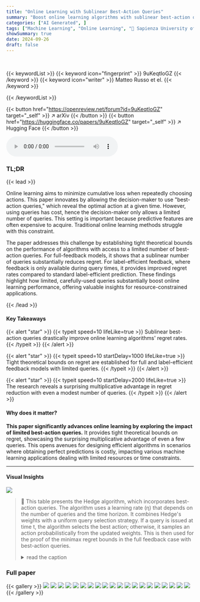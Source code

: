 ```yaml
---
title: "Online Learning with Sublinear Best-Action Queries"
summary: "Boost online learning algorithms with sublinear best-action queries to achieve optimal regret!"
categories: ["AI Generated", ]
tags: ["Machine Learning", "Online Learning", "🏢 Sapienza University of Rome",]
showSummary: true
date: 2024-09-26
draft: false
---
```


<br>

{{< keywordList >}}
{{< keyword icon="fingerprint" >}} 9uKeqtIoGZ {{< /keyword >}}
{{< keyword icon="writer" >}} Matteo Russo et el. {{< /keyword >}}
 
{{< /keywordList >}}

{{< button href="https://openreview.net/forum?id=9uKeqtIoGZ" target="_self" >}}
↗ arXiv
{{< /button >}}
{{< button href="https://huggingface.co/papers/9uKeqtIoGZ" target="_self" >}}
↗ Hugging Face
{{< /button >}}



<audio controls>
    <source src="https://ai-paper-reviewer.com/9uKeqtIoGZ/podcast.wav" type="audio/wav">
    Your browser does not support the audio element.
</audio>


### TL;DR


{{< lead >}}

Online learning aims to minimize cumulative loss when repeatedly choosing actions. This paper innovates by allowing the decision-maker to use "best-action queries," which reveal the optimal action at a given time.  However, using queries has cost, hence the decision-maker only allows a limited number of queries. This setting is important because predictive features are often expensive to acquire.  Traditional online learning methods struggle with this constraint. 

The paper addresses this challenge by establishing tight theoretical bounds on the performance of algorithms with access to a limited number of best-action queries. For full-feedback models, it shows that a sublinear number of queries substantially reduces regret. For label-efficient feedback, where feedback is only available during query times, it provides improved regret rates compared to standard label-efficient prediction. These findings highlight how limited, carefully-used queries substantially boost online learning performance, offering valuable insights for resource-constrained applications.

{{< /lead >}}


#### Key Takeaways

{{< alert "star" >}}
{{< typeit speed=10 lifeLike=true >}} Sublinear best-action queries drastically improve online learning algorithms' regret rates. {{< /typeit >}}
{{< /alert >}}

{{< alert "star" >}}
{{< typeit speed=10 startDelay=1000 lifeLike=true >}} Tight theoretical bounds on regret are established for full and label-efficient feedback models with limited queries. {{< /typeit >}}
{{< /alert >}}

{{< alert "star" >}}
{{< typeit speed=10 startDelay=2000 lifeLike=true >}} The research reveals a surprising multiplicative advantage in regret reduction with even a modest number of queries. {{< /typeit >}}
{{< /alert >}}

#### Why does it matter?
**This paper significantly advances online learning by exploring the impact of limited best-action queries.** It provides tight theoretical bounds on regret, showcasing the surprising multiplicative advantage of even a few queries. This opens avenues for designing efficient algorithms in scenarios where obtaining perfect predictions is costly, impacting various machine learning applications dealing with limited resources or time constraints.

------
#### Visual Insights





![](https://ai-paper-reviewer.com/9uKeqtIoGZ/tables_16_1.jpg)

> 🔼 This table presents the Hedge algorithm, which incorporates best-action queries. The algorithm uses a learning rate (η) that depends on the number of queries and the time horizon.  It combines Hedge's weights with a uniform query selection strategy. If a query is issued at time t, the algorithm selects the best action; otherwise, it samples an action probabilistically from the updated weights. This is then used for the proof of the minimax regret bounds in the full feedback case with best-action queries.
> <details>
> <summary>read the caption</summary>
> Table 3.1: Hedge algorithm with k best-action queries
> </details>





### Full paper

{{< gallery >}}
<img src="https://ai-paper-reviewer.com/9uKeqtIoGZ/1.png" class="grid-w50 md:grid-w33 xl:grid-w25" />
<img src="https://ai-paper-reviewer.com/9uKeqtIoGZ/2.png" class="grid-w50 md:grid-w33 xl:grid-w25" />
<img src="https://ai-paper-reviewer.com/9uKeqtIoGZ/3.png" class="grid-w50 md:grid-w33 xl:grid-w25" />
<img src="https://ai-paper-reviewer.com/9uKeqtIoGZ/4.png" class="grid-w50 md:grid-w33 xl:grid-w25" />
<img src="https://ai-paper-reviewer.com/9uKeqtIoGZ/5.png" class="grid-w50 md:grid-w33 xl:grid-w25" />
<img src="https://ai-paper-reviewer.com/9uKeqtIoGZ/6.png" class="grid-w50 md:grid-w33 xl:grid-w25" />
<img src="https://ai-paper-reviewer.com/9uKeqtIoGZ/7.png" class="grid-w50 md:grid-w33 xl:grid-w25" />
<img src="https://ai-paper-reviewer.com/9uKeqtIoGZ/8.png" class="grid-w50 md:grid-w33 xl:grid-w25" />
<img src="https://ai-paper-reviewer.com/9uKeqtIoGZ/9.png" class="grid-w50 md:grid-w33 xl:grid-w25" />
<img src="https://ai-paper-reviewer.com/9uKeqtIoGZ/10.png" class="grid-w50 md:grid-w33 xl:grid-w25" />
<img src="https://ai-paper-reviewer.com/9uKeqtIoGZ/11.png" class="grid-w50 md:grid-w33 xl:grid-w25" />
<img src="https://ai-paper-reviewer.com/9uKeqtIoGZ/12.png" class="grid-w50 md:grid-w33 xl:grid-w25" />
<img src="https://ai-paper-reviewer.com/9uKeqtIoGZ/13.png" class="grid-w50 md:grid-w33 xl:grid-w25" />
<img src="https://ai-paper-reviewer.com/9uKeqtIoGZ/14.png" class="grid-w50 md:grid-w33 xl:grid-w25" />
<img src="https://ai-paper-reviewer.com/9uKeqtIoGZ/15.png" class="grid-w50 md:grid-w33 xl:grid-w25" />
<img src="https://ai-paper-reviewer.com/9uKeqtIoGZ/16.png" class="grid-w50 md:grid-w33 xl:grid-w25" />
<img src="https://ai-paper-reviewer.com/9uKeqtIoGZ/17.png" class="grid-w50 md:grid-w33 xl:grid-w25" />
<img src="https://ai-paper-reviewer.com/9uKeqtIoGZ/18.png" class="grid-w50 md:grid-w33 xl:grid-w25" />
<img src="https://ai-paper-reviewer.com/9uKeqtIoGZ/19.png" class="grid-w50 md:grid-w33 xl:grid-w25" />
<img src="https://ai-paper-reviewer.com/9uKeqtIoGZ/20.png" class="grid-w50 md:grid-w33 xl:grid-w25" />
{{< /gallery >}}